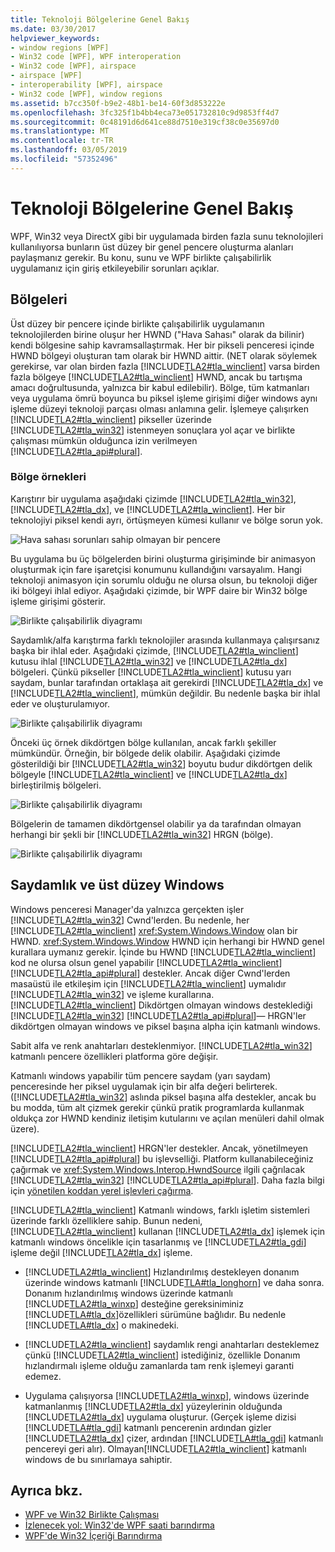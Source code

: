 ```yaml
---
title: Teknoloji Bölgelerine Genel Bakış
ms.date: 03/30/2017
helpviewer_keywords:
- window regions [WPF]
- Win32 code [WPF], WPF interoperation
- Win32 code [WPF], airspace
- airspace [WPF]
- interoperability [WPF], airspace
- Win32 code [WPF], window regions
ms.assetid: b7cc350f-b9e2-48b1-be14-60f3d853222e
ms.openlocfilehash: 3fc325f1b4bb4eca73e051732810c9d9853ff4d7
ms.sourcegitcommit: 0c48191d6d641ce88d7510e319cf38c0e35697d0
ms.translationtype: MT
ms.contentlocale: tr-TR
ms.lasthandoff: 03/05/2019
ms.locfileid: "57352496"
---
```

# <a name="technology-regions-overview"></a>Teknoloji Bölgelerine Genel Bakış
WPF, Win32 veya DirectX gibi bir uygulamada birden fazla sunu teknolojileri kullanılıyorsa bunların üst düzey bir genel pencere oluşturma alanları paylaşmanız gerekir. Bu konu, sunu ve WPF birlikte çalışabilirlik uygulamanız için giriş etkileyebilir sorunları açıklar.  
  
## <a name="regions"></a>Bölgeleri  
 Üst düzey bir pencere içinde birlikte çalışabilirlik uygulamanın teknolojilerden birine oluşur her HWND ("Hava Sahası" olarak da bilinir) kendi bölgesine sahip kavramsallaştırmak. Her bir pikseli penceresi içinde HWND bölgeyi oluşturan tam olarak bir HWND aittir. (NET olarak söylemek gerekirse, var olan birden fazla [!INCLUDE[TLA2#tla_winclient](../../../../includes/tla2sharptla-winclient-md.md)] varsa birden fazla bölgeye [!INCLUDE[TLA2#tla_winclient](../../../../includes/tla2sharptla-winclient-md.md)] HWND, ancak bu tartışma amacı doğrultusunda, yalnızca bir kabul edilebilir). Bölge, tüm katmanları veya uygulama ömrü boyunca bu piksel işleme girişimi diğer windows aynı işleme düzeyi teknoloji parçası olması anlamına gelir. İşlemeye çalışırken [!INCLUDE[TLA2#tla_winclient](../../../../includes/tla2sharptla-winclient-md.md)] pikseller üzerinde [!INCLUDE[TLA2#tla_win32](../../../../includes/tla2sharptla-win32-md.md)] istenmeyen sonuçlara yol açar ve birlikte çalışması mümkün olduğunca izin verilmeyen [!INCLUDE[TLA2#tla_api#plural](../../../../includes/tla2sharptla-apisharpplural-md.md)].  
  
### <a name="region-examples"></a>Bölge örnekleri  
 Karıştırır bir uygulama aşağıdaki çizimde [!INCLUDE[TLA2#tla_win32](../../../../includes/tla2sharptla-win32-md.md)], [!INCLUDE[TLA2#tla_dx](../../../../includes/tla2sharptla-dx-md.md)], ve [!INCLUDE[TLA2#tla_winclient](../../../../includes/tla2sharptla-winclient-md.md)]. Her bir teknolojiyi piksel kendi ayrı, örtüşmeyen kümesi kullanır ve bölge sorun yok.  
  
 ![Hava sahası sorunları sahip olmayan bir pencere](./media/migrationinteroparchitectarticle01.png "MigrationInteropArchitectArticle01")  
  
 Bu uygulama bu üç bölgelerden birini oluşturma girişiminde bir animasyon oluşturmak için fare işaretçisi konumunu kullandığını varsayalım. Hangi teknoloji animasyon için sorumlu olduğu ne olursa olsun, bu teknoloji diğer iki bölgeyi ihlal ediyor. Aşağıdaki çizimde, bir WPF daire bir Win32 bölge işleme girişimi gösterir.  
  
 ![Birlikte çalışabilirlik diyagramı](./media/migrationinteroparchitectarticle02.png "MigrationInteropArchitectArticle02")  
  
 Saydamlık/alfa karıştırma farklı teknolojiler arasında kullanmaya çalışırsanız başka bir ihlal eder.  Aşağıdaki çizimde, [!INCLUDE[TLA2#tla_winclient](../../../../includes/tla2sharptla-winclient-md.md)] kutusu ihlal [!INCLUDE[TLA2#tla_win32](../../../../includes/tla2sharptla-win32-md.md)] ve [!INCLUDE[TLA2#tla_dx](../../../../includes/tla2sharptla-dx-md.md)] bölgeleri. Çünkü pikseller [!INCLUDE[TLA2#tla_winclient](../../../../includes/tla2sharptla-winclient-md.md)] kutusu yarı saydam, bunlar tarafından ortaklaşa ait gerekirdi [!INCLUDE[TLA2#tla_dx](../../../../includes/tla2sharptla-dx-md.md)] ve [!INCLUDE[TLA2#tla_winclient](../../../../includes/tla2sharptla-winclient-md.md)], mümkün değildir.  Bu nedenle başka bir ihlal eder ve oluşturulamıyor.  
  
 ![Birlikte çalışabilirlik diyagramı](./media/migrationinteroparchitectarticle03.png "MigrationInteropArchitectArticle03")  
  
 Önceki üç örnek dikdörtgen bölge kullanılan, ancak farklı şekiller mümkündür.  Örneğin, bir bölgede delik olabilir. Aşağıdaki çizimde gösterildiği bir [!INCLUDE[TLA2#tla_win32](../../../../includes/tla2sharptla-win32-md.md)] boyutu budur dikdörtgen delik bölgeyle [!INCLUDE[TLA2#tla_winclient](../../../../includes/tla2sharptla-winclient-md.md)] ve [!INCLUDE[TLA2#tla_dx](../../../../includes/tla2sharptla-dx-md.md)] birleştirilmiş bölgeleri.  
  
 ![Birlikte çalışabilirlik diyagramı](./media/migrationinteroparchitectarticle04.png "MigrationInteropArchitectArticle04")  
  
 Bölgelerin de tamamen dikdörtgensel olabilir ya da tarafından olmayan herhangi bir şekli bir [!INCLUDE[TLA2#tla_win32](../../../../includes/tla2sharptla-win32-md.md)] HRGN (bölge).  
  
 ![Birlikte çalışabilirlik diyagramı](./media/migrationinteroparchitectarticle05.png "MigrationInteropArchitectArticle05")  
  
## <a name="transparency-and-top-level-windows"></a>Saydamlık ve üst düzey Windows  
 Windows penceresi Manager'da yalnızca gerçekten işler [!INCLUDE[TLA2#tla_win32](../../../../includes/tla2sharptla-win32-md.md)] Cwnd'lerden. Bu nedenle, her [!INCLUDE[TLA2#tla_winclient](../../../../includes/tla2sharptla-winclient-md.md)] <xref:System.Windows.Window> olan bir HWND. <xref:System.Windows.Window> HWND için herhangi bir HWND genel kurallara uymanız gerekir. İçinde bu HWND [!INCLUDE[TLA2#tla_winclient](../../../../includes/tla2sharptla-winclient-md.md)] kod ne olursa olsun genel yapabilir [!INCLUDE[TLA2#tla_winclient](../../../../includes/tla2sharptla-winclient-md.md)] [!INCLUDE[TLA2#tla_api#plural](../../../../includes/tla2sharptla-apisharpplural-md.md)] destekler. Ancak diğer Cwnd'lerden masaüstü ile etkileşim için [!INCLUDE[TLA2#tla_winclient](../../../../includes/tla2sharptla-winclient-md.md)] uymalıdır [!INCLUDE[TLA2#tla_win32](../../../../includes/tla2sharptla-win32-md.md)] ve işleme kurallarına.  [!INCLUDE[TLA2#tla_winclient](../../../../includes/tla2sharptla-winclient-md.md)] Dikdörtgen olmayan windows desteklediği [!INCLUDE[TLA2#tla_win32](../../../../includes/tla2sharptla-win32-md.md)] [!INCLUDE[TLA2#tla_api#plural](../../../../includes/tla2sharptla-apisharpplural-md.md)]— HRGN'ler dikdörtgen olmayan windows ve piksel başına alpha için katmanlı windows.  
  
 Sabit alfa ve renk anahtarları desteklenmiyor.  [!INCLUDE[TLA2#tla_win32](../../../../includes/tla2sharptla-win32-md.md)] katmanlı pencere özellikleri platforma göre değişir.  
  
 Katmanlı windows yapabilir tüm pencere saydam (yarı saydam) penceresinde her piksel uygulamak için bir alfa değeri belirterek.  ([!INCLUDE[TLA2#tla_win32](../../../../includes/tla2sharptla-win32-md.md)] aslında piksel başına alfa destekler, ancak bu bu modda, tüm alt çizmek gerekir çünkü pratik programlarda kullanmak oldukça zor HWND kendiniz iletişim kutularını ve açılan menüleri dahil olmak üzere).  
  
 [!INCLUDE[TLA2#tla_winclient](../../../../includes/tla2sharptla-winclient-md.md)] HRGN'ler destekler. Ancak, yönetilmeyen [!INCLUDE[TLA2#tla_api#plural](../../../../includes/tla2sharptla-apisharpplural-md.md)] bu işlevselliği. Platform kullanabileceğiniz çağırmak ve <xref:System.Windows.Interop.HwndSource> ilgili çağrılacak [!INCLUDE[TLA2#tla_win32](../../../../includes/tla2sharptla-win32-md.md)] [!INCLUDE[TLA2#tla_api#plural](../../../../includes/tla2sharptla-apisharpplural-md.md)]. Daha fazla bilgi için [yönetilen koddan yerel işlevleri çağırma](/cpp/dotnet/calling-native-functions-from-managed-code).  
  
 [!INCLUDE[TLA2#tla_winclient](../../../../includes/tla2sharptla-winclient-md.md)] Katmanlı windows, farklı işletim sistemleri üzerinde farklı özelliklere sahip. Bunun nedeni, [!INCLUDE[TLA2#tla_winclient](../../../../includes/tla2sharptla-winclient-md.md)] kullanan [!INCLUDE[TLA2#tla_dx](../../../../includes/tla2sharptla-dx-md.md)] işlemek için katmanlı windows öncelikle için tasarlanmış ve [!INCLUDE[TLA2#tla_gdi](../../../../includes/tla2sharptla-gdi-md.md)] işleme değil [!INCLUDE[TLA2#tla_dx](../../../../includes/tla2sharptla-dx-md.md)] işleme.  
  
-   [!INCLUDE[TLA2#tla_winclient](../../../../includes/tla2sharptla-winclient-md.md)] Hızlandırılmış destekleyen donanım üzerinde windows katmanlı [!INCLUDE[TLA#tla_longhorn](../../../../includes/tlasharptla-longhorn-md.md)] ve daha sonra. Donanım hızlandırılmış windows üzerinde katmanlı [!INCLUDE[TLA2#tla_winxp](../../../../includes/tla2sharptla-winxp-md.md)] desteğine gereksiniminiz [!INCLUDE[TLA#tla_dx](../../../../includes/tlasharptla-dx-md.md)]özellikleri sürümüne bağlıdır. Bu nedenle [!INCLUDE[TLA#tla_dx](../../../../includes/tlasharptla-dx-md.md)] o makinedeki.  
  
-   [!INCLUDE[TLA2#tla_winclient](../../../../includes/tla2sharptla-winclient-md.md)] saydamlık rengi anahtarları desteklemez çünkü [!INCLUDE[TLA2#tla_winclient](../../../../includes/tla2sharptla-winclient-md.md)] istediğiniz, özellikle Donanım hızlandırmalı işleme olduğu zamanlarda tam renk işlemeyi garanti edemez.  
  
-   Uygulama çalışıyorsa [!INCLUDE[TLA2#tla_winxp](../../../../includes/tla2sharptla-winxp-md.md)], windows üzerinde katmanlanmış [!INCLUDE[TLA2#tla_dx](../../../../includes/tla2sharptla-dx-md.md)] yüzeylerinin olduğunda [!INCLUDE[TLA2#tla_dx](../../../../includes/tla2sharptla-dx-md.md)] uygulama oluşturur.  (Gerçek işleme dizisi [!INCLUDE[TLA#tla_gdi](../../../../includes/tlasharptla-gdi-md.md)] katmanlı pencerenin ardından gizler [!INCLUDE[TLA2#tla_dx](../../../../includes/tla2sharptla-dx-md.md)] çizer, ardından [!INCLUDE[TLA#tla_gdi](../../../../includes/tlasharptla-gdi-md.md)] katmanlı pencereyi geri alır).  Olmayan[!INCLUDE[TLA2#tla_winclient](../../../../includes/tla2sharptla-winclient-md.md)] katmanlı windows de bu sınırlamaya sahiptir.  
  
## <a name="see-also"></a>Ayrıca bkz.
- [WPF ve Win32 Birlikte Çalışması](wpf-and-win32-interoperation.md)
- [İzlenecek yol: Win32'de WPF saati barındırma](walkthrough-hosting-a-wpf-clock-in-win32.md)
- [WPF'de Win32 İçeriği Barındırma](hosting-win32-content-in-wpf.md)
